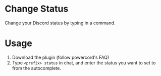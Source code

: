 # Change Status
Change your Discord status by typing in a command.

# Usage
1. Download the plugin (follow powercord's FAQ)
2. Type `<prefix> status` in chat, and enter the status you want to set to from the autocomplete.
